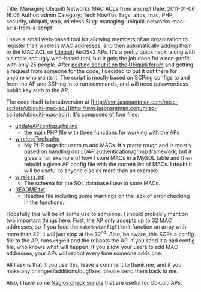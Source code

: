 Title: Managing Ubiquiti Networks MAC ACLs from a script
Date: 2011-01-06 16:06
Author: admin
Category: Tech HowTos
Tags: airos, mac, PHP, security, ubiquiti, wap, wireless
Slug: managing-ubiquiti-networks-mac-acls-from-a-script

I have a small web-based tool for allowing members of an organization to
register their wireless MAC addresses, and then automatically adding
them to the MAC ACL on [Ubiquiti](http://www.ubnt.com) AirOSv2 APs. It's
a pretty quick hack, along with a simple and ugly web-based tool, but it
gets the job done for a non-profit with only 25 people. After [posting
about it on the Ubiquiti
forum](http://www.ubnt.com/forum/showthread.php?t=21133) and getting a
request from someone for the code, I decided to put it out there for
anyone who wants it. The script is mostly based on SCPing configs to and
from the AP and SSHing in to run commands, and will need passwordless
public key auth to the AP.

The code itself is in subversion at
[http://svn.jasonantman.com/misc-scripts/ubiquiti-mac-acl/](http://svn.jasonantman.com/misc-scripts/ubiquiti-mac-acl/).
It's composed of four files:

-   [updateAPconfigs.php.inc](http://svn.jasonantman.com/misc-scripts/ubiquiti-mac-acl/updateAPconfigs.php.inc)
    - the main PHP file with three functions for working with the APs
-   [wirelessTools.php](http://svn.jasonantman.com/misc-scripts/ubiquiti-mac-acl/wirelessTools.php)
    - My PHP page for users to add MACs. It's pretty rough and is mostly
    based on handling our LDAP authentication/group framework, but it
    gives a fair example of how I store MACs in a MySQL table and then
    rebuild a given AP config file with the current list of MACs. I
    doubt it will be useful to anyone else as more than an example.
-   [wireless.sql](http://svn.jasonantman.com/misc-scripts/ubiquiti-mac-acl/wireless.sql)
    - The schema for the SQL database I use to store MACs.
-   [README.txt](http://svn.jasonantman.com/misc-scripts/ubiquiti-mac-acl/README.txt)
    - Readme file including some warnings on the lack of error checking
    in the functions.

Hopefully this will be of some use to someone. I should probably mention
two important things here. First, the AP only accepts up to 32 MAC
addresses, so if you feed the `makeNewConfigFile()` function an array
with more than 32, it will just stop at the 32<sup>nd</sup>. Also, be aware, this
SCPs a config file to the AP, runs `cfgmtd` and the reboots the AP. If
you send it a bad config file, who knows what will happen. If you allow
your users to add MAC addresses, your APs will reboot every time someone
adds one.

All I ask is that if you use this, leave a comment to thank me, and if
you make any changes/additions/bugfixes, please send them back to me.

Also, I have some [Nagios check scripts](/2010/03/nagios-check-scripts/)
that are useful for Ubiquiti APs.
